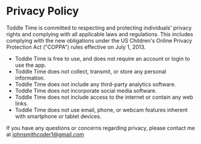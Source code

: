 # Privacy Policy
Toddle Time is committed to respecting and protecting individuals' privacy rights and complying with all applicable laws and regulations. This includes complying with the new obligations under the US Children's Online Privacy Protection Act ("COPPA") rules effective on July 1, 2013.

* Toddle Time is free to use, and does not require an account or login to use the app. 
* Toddle Time does not collect, transmit, or store any personal information.
* Toddle Time does not include any third-party analytics software.
* Toddle Time does not incorporate social media software.
* Toddle Time does not include access to the internet or contain any web links.
* Toddle Time does not use email, phone, or webcam features inherent with smartphone or tablet devices.

If you have any questions or concerns regarding privacy, please contact me at johnsmithcoder1@gmail.com
